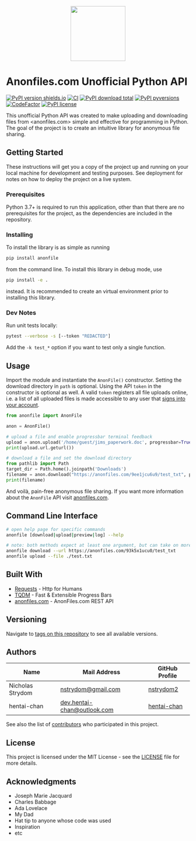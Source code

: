 <p align="center">
  <a href="https://github.com/nstrydom2/anonfile-api" title="Project Logo">
    <img height="150" style="margin-top:15px" src="https://raw.githubusercontent.com/nstrydom2/anonfile-api/master/logo.svg">
  </a>
</p>

# Anonfiles.com Unofficial Python API

[![PyPI version shields.io](https://img.shields.io/pypi/v/anonfile)](https://pypi.python.org/pypi/anonfile/)
[![CI](https://github.com/nstrydom2/anonfile-api/actions/workflows/python-package.yml/badge.svg?branch=master)](https://github.com/nstrydom2/anonfile-api/actions/workflows/python-package.yml)
[![PyPI download total](https://img.shields.io/pypi/dm/anonfile)](https://pypi.python.org/pypi/anonfile/)
[![PyPI pyversions](https://img.shields.io/pypi/pyversions/anonfile)](https://pypi.python.org/pypi/anonfile/)
[![CodeFactor](https://www.codefactor.io/repository/github/nstrydom2/anonfile-api/badge)](https://www.codefactor.io/repository/github/nstrydom2/anonfile-api)
[![PyPI license](https://img.shields.io/pypi/l/anonfile)](https://pypi.python.org/pypi/anonfile/)


This unofficial Python API was created to make uploading and downloading files
from <anonfiles.com> simple and effective for programming in Python. The goal of
the project is to create an intuitive library for anonymous file sharing.

## Getting Started

These instructions will get you a copy of the project up and running on your local
machine for development and testing purposes. See deployment for notes on how to
deploy the project on a live system.

### Prerequisites

Python 3.7+ is required to run this application, other than that there are no
prerequisites for the project, as the dependencies are included in the repository.

### Installing

To install the library is as simple as running

```bash
pip install anonfile
```

from the command line. To install this library in debug mode, use

```bash
pip install -e .
```

instead. It is recommended to create an virtual environment prior
to installing this library.

### Dev Notes

Run unit tests locally:

```bash
pytest --verbose -s [--token "REDACTED"]
```

Add the `-k test_*` option if you want to test only a single function.

## Usage

Import the module and instantiate the `AnonFile()` constructor. Setting the download
directory in `path` is optional. Using the API `token` in the constructor is optional
as well. A valid `token` registers all file uploads online, i.e. a list of all uploaded
files is made accessible to any user that [signs into your account](https://anonfiles.com/login).

```python
from anonfile import AnonFile

anon = AnonFile()

# upload a file and enable progressbar terminal feedback
upload = anon.upload('/home/guest/jims_paperwork.doc', progressbar=True)
print(upload.url.geturl())

# download a file and set the download directory
from pathlib import Path
target_dir = Path.home().joinpath('Downloads')
filename = anon.download("https://anonfiles.com/9ee1jcu6u9/test_txt", path=target_dir)
print(filename)
```

And voilà, pain-free anonymous file sharing. If you want more information about
the `AnonFile` API visit [anonfiles.com](https://anonfiles.com/docs/api).

## Command Line Interface

```bash
# open help page for specific commands
anonfile [download|upload|preview|log] --help

# note: both methods expect at least one argument, but can take on more
anonfile download --url https://anonfiles.com/93k5x1ucu0/test_txt
anonfile upload --file ./test.txt
```

## Built With

* [Requests](http://docs.python-requests.org/en/master/) - Http for Humans
* [TQDM](https://github.com/tqdm/tqdm) - Fast & Extensible Progress Bars
* [anonfiles.com](https://anonfiles.com/docs/api) - AnonFiles.com REST API

## Versioning

Navigate to [tags on this repository](https://github.com/nstrydom2/anonfile-api/tags)
to see all available versions.

## Authors

| Name             | Mail Address                | GitHub Profile                                |
|------------------|-----------------------------|-----------------------------------------------|
| Nicholas Strydom | nstrydom@gmail.com          | [nstrydom2](https://github.com/nstrydom2)     |
| hentai-chan      | dev.hentai-chan@outlook.com | [hentai-chan](https://github.com/hentai-chan) |

See also the list of [contributors](https://github.com/nstrydom2/anonfile-api/contributors)
who participated in this project.

## License

This project is licensed under the MIT License - see the [LICENSE](LICENSE) file for more details.

## Acknowledgments

* Joseph Marie Jacquard
* Charles Babbage
* Ada Lovelace
* My Dad
* Hat tip to anyone whose code was used
* Inspiration
* etc
